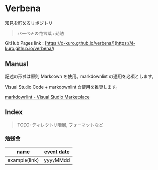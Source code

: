 # Verbena

知見を貯めるリポジトリ

> バーベナの花言葉 : 勤勉

GitHub Pages link : [https://d-kuro.github.io/verbena/](https://d-kuro.github.io/verbena/)

## Manual

記述の形式は原則 Markdown を使用。markdownlint の適用を必須とします。

Visual Studio Code + markdownlint の使用を推奨します。

[markdownlint - Visual Studio Marketplace](https://marketplace.visualstudio.com/items?itemName=DavidAnson.vscode-markdownlint)

## Index

> TODO: ディレクトリ階層, フォーマットなど

### 勉強会

| name | event date |
| ---- | ---------- |
| example(link) | yyyyMMdd |
